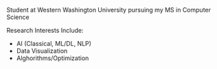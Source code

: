 Student at Western Washington University pursuing my MS in Computer Science

Research Interests Include:
- AI (Classical, ML/DL, NLP)
- Data Visualization
- Alghorithms/Optimization
